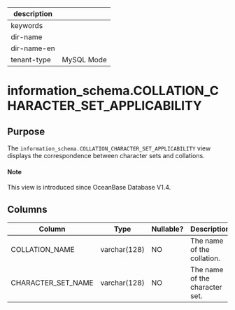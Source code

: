 | description ||
|---|---|
| keywords ||
| dir-name ||
| dir-name-en ||
| tenant-type | MySQL Mode |

# information_schema.COLLATION_CHARACTER_SET_APPLICABILITY

## Purpose

The `information_schema.COLLATION_CHARACTER_SET_APPLICABILITY` view displays the correspondence between character sets and collations.

<main id="notice" type='explain'>
  <h4>Note</h4>
  <p>This view is introduced since OceanBase Database V1.4. </p>
</main>

## Columns

| **Column** | **Type** | **Nullable?** | **Description** |
|--------------------|--------------|----------------|--------|
| COLLATION_NAME | varchar(128) | NO | The name of the collation. |
| CHARACTER_SET_NAME | varchar(128) | NO | The name of the character set. |
